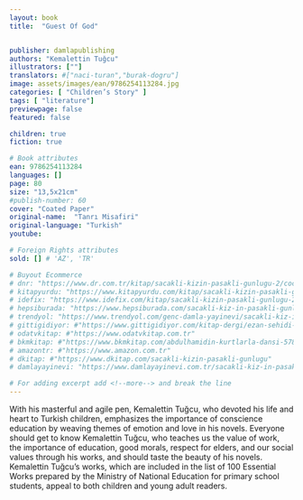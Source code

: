 ```yaml
---
layout: book
title:  "Guest Of God"


publisher: damlapublishing
authors: "Kemalettin Tuğcu"
illustrators: [""]
translators: #["naci-turan","burak-dogru"]
image: assets/images/ean/9786254113284.jpg
categories: [ "Children’s Story" ]
tags: [ "literature"]
previewpage: false
featured: false

children: true
fiction: true

# Book attributes
ean: 9786254113284
languages: []
page: 80
size: "13,5x21cm"
#publish-number: 60
cover: "Coated Paper"
original-name:  "Tanrı Misafiri"
original-language: "Turkish"
youtube:

# Foreign Rights attributes
sold: [] # 'AZ', 'TR'

# Buyout Ecommerce
# dnr: "https://www.dr.com.tr/kitap/sacakli-kizin-pasakli-gunlugu-2/cocuk-ve-genclik/genclik-10-yas/roman-oyku/urunno=0001893059001"
# kitapyurdu: "https://www.kitapyurdu.com/kitap/sacakli-kizin-pasakli-gunlugu-2-/560122.html&filter_name=Sa%C3%A7akl%C4%B1+K%C4%B1z%27%C4%B1n+Pasakl%C4%B1+G%C3%BCnl%C3%BC%C4%9F%C3%BC+2"
# idefix: "https://www.idefix.com/kitap/sacakli-kizin-pasakli-gunlugu-2/cocuk-ve-genclik/genclik-10-yas/roman-oyku/urunno=0001893059001"
# hepsiburada: "https://www.hepsiburada.com/sacakli-kiz-in-pasakli-gunlugu-2-damla-yayinevi-p-HBV000012ER86"
# trendyol: "https://www.trendyol.com/genc-damla-yayinevi/sacakli-kiz-in-pasakli-gunlugu-2-p-54825777"
# gittigidiyor: #"https://www.gittigidiyor.com/kitap-dergi/ezan-sehidi-adnan-menderes_pdp_732728793"
# odatvkitap: #"https://www.odatvkitap.com.tr"
# bkmkitap: #"https://www.bkmkitap.com/abdulhamidin-kurtlarla-dansi-578226"
# amazontr: #"https://www.amazon.com.tr"
# dkitap: #"https://www.dkitap.com/sacakli-kizin-pasakli-gunlugu"
# damlayayinevi: "https://www.damlayayinevi.com.tr/sacakli-kiz-in-pasakli-gunlugu-2-bu-iste-bi-terslik-var"

# For adding excerpt add <!--more--> and break the line
---
```

With his masterful and agile
pen, Kemalettin Tuğcu, who devoted his life and heart to Turkish
children, emphasizes the importance of conscience education
by weaving themes of emotion
and love in his novels. Everyone
should get to know Kemalettin
Tuğcu, who teaches us the
value of work, the importance of
education, good morals, respect
for elders, and our social values
through his works, and should
taste the beauty of his novels.
Kemalettin Tuğcu’s works, which
are included in the list of 100
Essential Works prepared by the
Ministry of National Education for
primary school students, appeal
to both children and young adult
readers.
<!--more--> 

